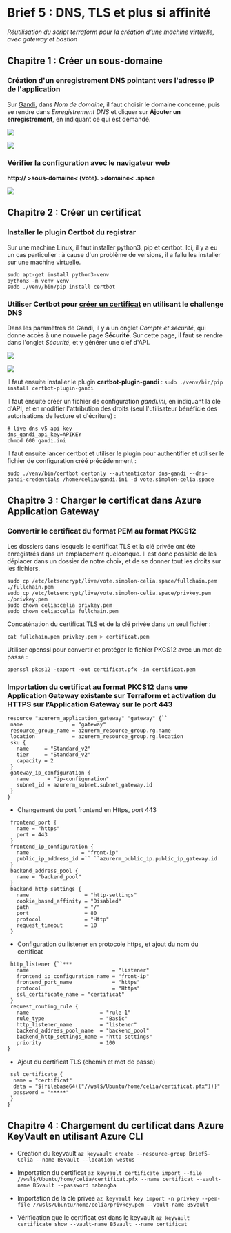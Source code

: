 # Brief 5 : DNS, TLS et plus si affinité

*Réutilisation du script terraform pour la création d'une machine virtuelle, avec gateway et bastion*

## Chapitre 1 : Créer un sous-domaine

### Création d'un enregistrement DNS pointant vers l'adresse IP de l'application

Sur [Gandi](https://www.gandi.net/fr), dans *Nom de domaine*, il faut choisir le domaine concerné, puis se rendre dans *Enregistrement DNS* et cliquer sur **Ajouter un enregistrement**, en indiquant ce qui est demandé.

![](https://i.imgur.com/KEAptsm.png)

![](https://i.imgur.com/rBLAS3j.png)

### Vérifier la configuration avec le navigateur web

**http:// >sous-domaine< (vote). >domaine< .space**

![](https://i.imgur.com/hf5KuFa.png)

## Chapitre 2 : Créer un certificat

### Installer le plugin Certbot du registrar

Sur une machine Linux, il faut installer python3, pip et certbot.
Ici, il y a eu un cas particulier : à cause d'un problème de versions, il a fallu les installer sur une machine virtuelle.

```control
sudo apt-get install python3-venv
python3 -m venv venv
sudo ./venv/bin/pip install certbot
```

### Utiliser Certbot pour [créer un certificat](https://github.com/obynio/certbot-plugin-gandi) en utilisant le challenge DNS

Dans les paramètres de Gandi, il y a un onglet *Compte et sécurité*, qui donne accès à une nouvelle page **Sécurité**. Sur cette page, il faut se rendre dans l'onglet *Sécurité*, et y générer une clef d'API.

![](https://i.imgur.com/OtiBcH2.png)

![](https://i.imgur.com/nVF3925.png)

Il faut ensuite installer le plugin **certbot-plugin-gandi** : 
``sudo ./venv/bin/pip install certbot-plugin-gandi``

Il faut ensuite créer un fichier de configuration *gandi.ini*, en indiquant la clé d'API, et en modifier l'attribution des droits (seul l'utilisateur bénéficie des autorisations de lecture et d'écriture) : 
```còntrol
# live dns v5 api key
dns_gandi_api_key=APIKEY
chmod 600 gandi.ini
```

Il faut ensuite lancer certbot et utiliser le plugin pour authentifier et utiliser le fichier de configuration créé précédemment : 

``sudo ./venv/bin/certbot certonly --authenticator dns-gandi --dns-gandi-credentials /home/celia/gandi.ini -d vote.simplon-celia.space``

## Chapitre 3 : Charger le certificat dans Azure Application Gateway

### Convertir le certificat du format PEM au format PKCS12

Les dossiers dans lesquels le certificat TLS et la clé privée ont été enregistrés dans un emplacement quelconque. Il est donc possible de les déplacer dans un dossier de notre choix, et de se donner tout les droits sur les fichiers.

```control
sudo cp /etc/letsencrypt/live/vote.simplon-celia.space/fullchain.pem ./fullchain.pem
sudo cp /etc/letsencrypt/live/vote.simplon-celia.space/privkey.pem ./privkey.pem
sudo chown celia:celia privkey.pem
sudo chown celia:celia fullchain.pem
```

Concaténation du certificat TLS et de la clé privée dans un seul fichier : 

``cat fullchain.pem privkey.pem > certificat.pem``

Utiliser openssl pour convertir et protéger le fichier PKCS12 avec un mot de passe : 

``openssl pkcs12 -export -out certificat.pfx -in certificat.pem``

### Importation du certificat au format PKCS12 dans une Application Gateway existante sur Terraform et activation du HTTPS sur l’Application Gateway sur le port 443

```control
resource "azurerm_application_gateway" "gateway" {``
 name                = "gateway"
 resource_group_name = azurerm_resource_group.rg.name
 location            = azurerm_resource_group.rg.location
 sku {
   name     = "Standard_v2"
   tier     = "Standard_v2"
   capacity = 2
 }
 gateway_ip_configuration {
   name      = "ip-configuration"
   subnet_id = azurerm_subnet.subnet_gateway.id
 }
}
```

- Changement du port frontend en Https, port 443

```control 
 frontend_port {
   name = "https"
   port = 443
 }
 frontend_ip_configuration {
   name                 = "front-ip"
   public_ip_address_id =`` ``azurerm_public_ip.public_ip_gateway.id
 }
 backend_address_pool {
   name = "backend_pool"
 }
 backend_http_settings {
   name                  = "http-settings"
   cookie_based_affinity = "Disabled"
   path                  = "/"
   port                  = 80
   protocol              = "Http"
   request_timeout       = 10
 }
 ```

- Configuration du listener en protocole https, et ajout du nom du certificat

```control
 http_listener {``***
   name                           = "listener"
   frontend_ip_configuration_name = "front-ip"
   frontend_port_name             = "https"
   protocol                       = "Https"
   ssl_certificate_name = "certificat"
 }
 request_routing_rule {
   name                       = "rule-1"
   rule_type                  = "Basic"
   http_listener_name         = "listener"
   backend_address_pool_name  = "backend_pool"
   backend_http_settings_name = "http-settings"
   priority                   = 100
}
```

- Ajout du certificat TLS (chemin et mot de passe)

```control
 ssl_certificate {
  name = "certificat"
  data = "${filebase64(("//wsl$/Ubuntu/home/celia/certificat.pfx"))}"
  password = "*****"
 }
}
```

## Chapitre 4 : Chargement du certificat dans Azure KeyVault en utilisant Azure CLI

- Création du keyvault
``az keyvault create --resource-group Brief5-Celia --name B5vault --location westus``

- Importation du certificat
``az keyvault certificate import --file //wsl$/Ubuntu/home/celia/certificat.pfx --name certificat --vault-name B5vault --password nabangba``

- Importation de la clé privée
``az keyvault key import -n privkey --pem-file //wsl$/Ubuntu/home/celia/privkey.pem --vault-name B5vault``

- Vérification que le certificat est dans le keyvault
``az keyvault certificate show --vault-name B5vault --name certificat``
